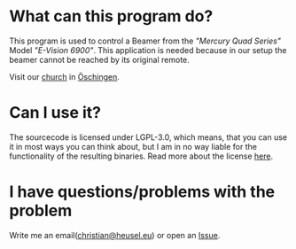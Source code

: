 # What can this program do?
This program is used to control a Beamer from the _"Mercury Quad Series"_ Model
_"E-Vision 6900"_.
This application is needed because in our setup the beamer cannot be reached by
its original remote.

Visit our [church](https://www.gemeinde.oeschingen.elk-wue.de) in 
[Öschingen](https://maps.app.goo.gl/SWZU5).

# Can I use it?
The sourcecode is licensed under LGPL-3.0, which means, that you can use it in
most ways you can think about, but I am in no way liable for the functionality
of the resulting binaries. Read more about the license
[here](https://github.com/TheEbolaDoc/qt-beamer_remote/blob/master/LICENSE).

# I have questions/problems with the problem
Write me an email([christian@heusel.eu](Mailto:christian@heusel.eu)) or open an
[Issue](https://github.com/TheEbolaDoc/qt-beamer_remote/issues).
